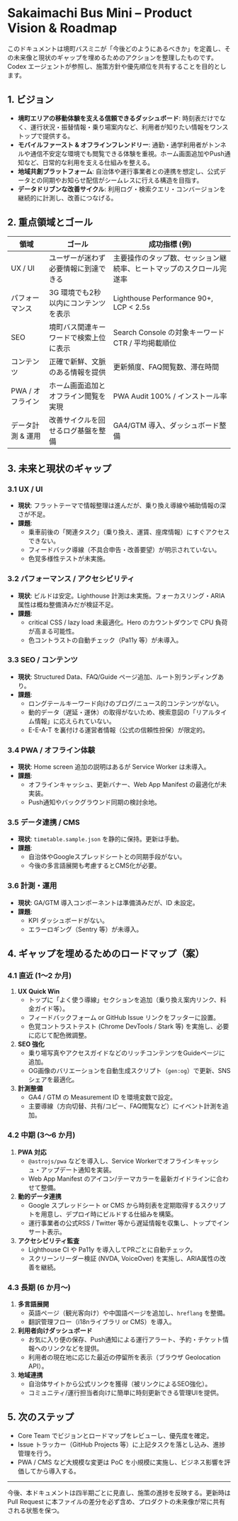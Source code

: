 # Sakaimachi Bus Mini – Product Vision & Roadmap

このドキュメントは境町バスミニが「今後どのようにあるべきか」を定義し、その未来像と現状のギャップを埋めるためのアクションを整理したものです。Codex エージェントが参照し、施策方針や優先順位を共有することを目的とします。

## 1. ビジョン
- **境町エリアの移動体験を支える信頼できるダッシュボード**: 時刻表だけでなく、運行状況・振替情報・乗り場案内など、利用者が知りたい情報をワンストップで提供する。
- **モバイルファースト & オフラインフレンドリー**: 通勤・通学利用者がトンネルや通信不安定な環境でも閲覧できる体験を重視。ホーム画面追加やPush通知など、日常的な利用を支える仕組みを整える。
- **地域共創プラットフォーム**: 自治体や運行事業者との連携を想定し、公式データとの同期やお知らせ配信がシームレスに行える構造を目指す。
- **データドリブンな改善サイクル**: 利用ログ・検索クエリ・コンバージョンを継続的に計測し、改善につなげる。

## 2. 重点領域とゴール
| 領域 | ゴール | 成功指標 (例) |
|------|--------|----------------|
| UX / UI | ユーザーが迷わず必要情報に到達できる | 主要操作のタップ数、セッション継続率、ヒートマップのスクロール完遂率 |
| パフォーマンス | 3G 環境でも2秒以内にコンテンツを表示 | Lighthouse Performance 90+, LCP < 2.5s |
| SEO | 境町バス関連キーワードで検索上位に表示 | Search Console の対象キーワード CTR / 平均掲載順位 |
| コンテンツ | 正確で新鮮、文脈のある情報を提供 | 更新頻度、FAQ閲覧数、滞在時間 |
| PWA / オフライン | ホーム画面追加とオフライン閲覧を実現 | PWA Audit 100% / インストール率 |
| データ計測 & 運用 | 改善サイクルを回せるログ基盤を整備 | GA4/GTM 導入、ダッシュボード整備 |

## 3. 未来と現状のギャップ
### 3.1 UX / UI
- **現状**: フラットテーマで情報整理は進んだが、乗り換え導線や補助情報の深さが不足。
- **課題**:
  - 乗車前後の「関連タスク」（乗り換え、運賃、座席情報）にすぐアクセスできない。
  - フィードバック導線（不具合申告・改善要望）が明示されていない。
  - 色覚多様性テストが未実施。

### 3.2 パフォーマンス / アクセシビリティ
- **現状**: ビルドは安定。Lighthouse 計測は未実施。フォーカスリング・ARIA 属性は概ね整備済みだが検証不足。
- **課題**:
  - critical CSS / lazy load 未最適化。Hero のカウントダウンで CPU 負荷が高まる可能性。
  - 色コントラストの自動チェック（Pa11y 等）が未導入。

### 3.3 SEO / コンテンツ
- **現状**: Structured Data、FAQ/Guide ページ追加、ルート別ランディングあり。
- **課題**:
  - ロングテールキーワード向けのブログ/ニュース的コンテンツがない。
  - 動的データ（遅延・運休）の取得がないため、検索意図の「リアルタイム情報」に応えられていない。
  - E-E-A-T を裏付ける運営者情報（公式の信頼性担保）が限定的。

### 3.4 PWA / オフライン体験
- **現状**: Home screen 追加の説明はあるが Service Worker は未導入。
- **課題**:
  - オフラインキャッシュ、更新バナー、Web App Manifest の最適化が未実装。
  - Push通知やバックグラウンド同期の検討余地。

### 3.5 データ連携 / CMS
- **現状**: `timetable.sample.json` を静的に保持。更新は手動。
- **課題**:
  - 自治体やGoogleスプレッドシートとの同期手段がない。
  - 今後の多言語展開も考慮するとCMS化が必要。

### 3.6 計測・運用
- **現状**: GA/GTM 導入コンポーネントは準備済みだが、ID 未設定。
- **課題**:
  - KPI ダッシュボードがない。
  - エラーロギング（Sentry 等）が未導入。

## 4. ギャップを埋めるためのロードマップ（案）
### 4.1 直近 (1〜2 か月)
1. **UX Quick Win**
   - トップに「よく使う導線」セクションを追加（乗り換え案内リンク、料金ガイド等）。
   - フィードバックフォーム or GitHub Issue リンクをフッターに設置。
   - 色覚コントラストテスト (Chrome DevTools / Stark 等) を実施し、必要に応じて配色微調整。
2. **SEO 強化**
   - 乗り場写真やアクセスガイドなどのリッチコンテンツをGuideページに追加。
   - OG画像のバリエーションを自動生成スクリプト（`gen:og`）で更新、SNSシェアを最適化。
3. **計測整備**
   - GA4 / GTM の Measurement ID を環境変数で設定。
   - 主要導線（方向切替、共有/コピー、FAQ閲覧など）にイベント計測を追加。

### 4.2 中期 (3〜6 か月)
1. **PWA 対応**
   - `@astrojs/pwa` などを導入し、Service Workerでオフラインキャッシュ・アップデート通知を実装。
   - Web App Manifest のアイコン/テーマカラーを最新ガイドラインに合わせて整備。
2. **動的データ連携**
   - Google スプレッドシート or CMS から時刻表を定期取得するスクリプトを用意し、デプロイ時にビルドする仕組みを構築。
   - 運行事業者の公式RSS / Twitter 等から遅延情報を収集し、トップでインサート表示。
3. **アクセシビリティ監査**
   - Lighthouse CI や Pa11y を導入してPRごとに自動チェック。
   - スクリーンリーダー検証 (NVDA, VoiceOver) を実施し、ARIA属性の改善を継続。

### 4.3 長期 (6 か月〜)
1. **多言語展開**
   - 英語ページ（観光客向け）や中国語ページを追加し、`hreflang` を整備。
   - 翻訳管理フロー（i18nライブラリ or CMS）を導入。
2. **利用者向けダッシュボード**
   - お気に入り便の保存、Push通知による運行アラート、予約・チケット情報へのリンクなどを提供。
   - 利用者の現在地に応じた最近の停留所を表示（ブラウザ Geolocation API）。
3. **地域連携**
   - 自治体サイトから公式リンクを獲得（被リンクによるSEO強化）。
   - コミュニティ/運行担当者向けに簡単に時刻更新できる管理UIを提供。

## 5. 次のステップ
- Core Team でビジョンとロードマップをレビューし、優先度を確定。
- Issue トラッカー（GitHub Projects 等）に上記タスクを落とし込み、進捗管理を行う。
- PWA / CMS など大規模な変更は PoC を小規模に実施し、ビジネス影響を評価してから導入する。

---
今後、本ドキュメントは四半期ごとに見直し、施策の進捗を反映する。更新時は Pull Request に本ファイルの差分を必ず含め、プロダクトの未来像が常に共有される状態を保つ。
